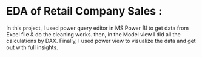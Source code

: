 # EDA of Retail Company Sales :
In this project, I used power query editor in MS Power BI to get data from Excel file & do the cleaning works.
then, in the Model view I did all the calculations by DAX. Finally, I used power view to visualize the data and get out with full insights.
